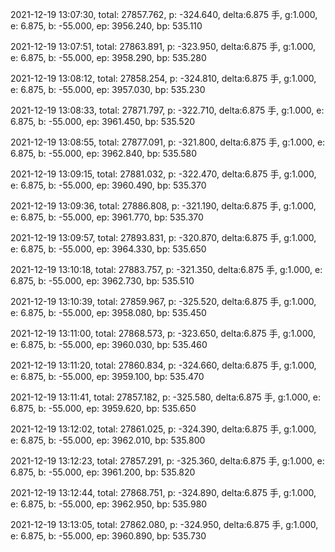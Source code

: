 2021-12-19 13:07:30, total: 27857.762, p: -324.640, delta:6.875 手, g:1.000, e: 6.875, b: -55.000, ep: 3956.240, bp: 535.110

2021-12-19 13:07:51, total: 27863.891, p: -323.950, delta:6.875 手, g:1.000, e: 6.875, b: -55.000, ep: 3958.290, bp: 535.280

2021-12-19 13:08:12, total: 27858.254, p: -324.810, delta:6.875 手, g:1.000, e: 6.875, b: -55.000, ep: 3957.030, bp: 535.230

2021-12-19 13:08:33, total: 27871.797, p: -322.710, delta:6.875 手, g:1.000, e: 6.875, b: -55.000, ep: 3961.450, bp: 535.520

2021-12-19 13:08:55, total: 27877.091, p: -321.800, delta:6.875 手, g:1.000, e: 6.875, b: -55.000, ep: 3962.840, bp: 535.580

2021-12-19 13:09:15, total: 27881.032, p: -322.470, delta:6.875 手, g:1.000, e: 6.875, b: -55.000, ep: 3960.490, bp: 535.370

2021-12-19 13:09:36, total: 27886.808, p: -321.190, delta:6.875 手, g:1.000, e: 6.875, b: -55.000, ep: 3961.770, bp: 535.370

2021-12-19 13:09:57, total: 27893.831, p: -320.870, delta:6.875 手, g:1.000, e: 6.875, b: -55.000, ep: 3964.330, bp: 535.650

2021-12-19 13:10:18, total: 27883.757, p: -321.350, delta:6.875 手, g:1.000, e: 6.875, b: -55.000, ep: 3962.730, bp: 535.510

2021-12-19 13:10:39, total: 27859.967, p: -325.520, delta:6.875 手, g:1.000, e: 6.875, b: -55.000, ep: 3958.080, bp: 535.450

2021-12-19 13:11:00, total: 27868.573, p: -323.650, delta:6.875 手, g:1.000, e: 6.875, b: -55.000, ep: 3960.030, bp: 535.460

2021-12-19 13:11:20, total: 27860.834, p: -324.660, delta:6.875 手, g:1.000, e: 6.875, b: -55.000, ep: 3959.100, bp: 535.470

2021-12-19 13:11:41, total: 27857.182, p: -325.580, delta:6.875 手, g:1.000, e: 6.875, b: -55.000, ep: 3959.620, bp: 535.650

2021-12-19 13:12:02, total: 27861.025, p: -324.390, delta:6.875 手, g:1.000, e: 6.875, b: -55.000, ep: 3962.010, bp: 535.800

2021-12-19 13:12:23, total: 27857.291, p: -325.360, delta:6.875 手, g:1.000, e: 6.875, b: -55.000, ep: 3961.200, bp: 535.820

2021-12-19 13:12:44, total: 27868.751, p: -324.890, delta:6.875 手, g:1.000, e: 6.875, b: -55.000, ep: 3962.950, bp: 535.980

2021-12-19 13:13:05, total: 27862.080, p: -324.950, delta:6.875 手, g:1.000, e: 6.875, b: -55.000, ep: 3960.890, bp: 535.730